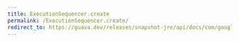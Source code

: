 ```yaml
---
title: ExecutionSequencer.create
permalink: /ExecutionSequencer.create/
redirect_to: https://guava.dev/releases/snapshot-jre/api/docs/com/google/common/util/concurrent/ExecutionSequencer.html#create--
---
```

